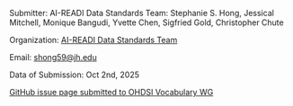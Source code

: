 Submitter: AI-READI Data Standards Team:  Stephanie S. Hong, Jessical Mitchell, Monique Bangudi, Yvette Chen, Sigfried Gold, Christopher Chute

Organization: [AI-READI Data Standards Team](https://aireadi.org/)

Email: shong59@jh.edu

Data of Submission: Oct 2nd, 2025

[GitHub issue page submitted to OHDSI Vocabulary WG](https://github.com/OHDSI/Vocabulary-v5.0/issues/1176)

